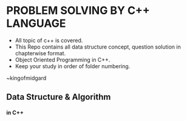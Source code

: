 <h1>PROBLEM SOLVING BY C++ LANGUAGE</h1>
<ul>
  <li>All topic of c++ is covered.</li>
  <li>This Repo contains all data structure concept, question solution in chapterwise format.</li>
  <li>Object Oriented Programming in C++.</li>
  <li>Keep your study in order of folder numbering.</li>
</ul>
~kingofmidgard<br>
<h2>Data Structure & Algorithm</h2>
<h4>in C++</h4>
